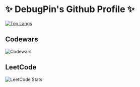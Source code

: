 # ✨ DebugPin's Github Profile ✨

[![Top Langs](https://github-readme-stats.vercel.app/api/top-langs/?username=debugpin\&layout=donut&theme=tokyonight)](https://github.com/anuraghazra/github-readme-stats)

## Codewars

![Codewars](https://github.r2v.ch/codewars?user=debugpin&name=true&top_languages=true&theme=dark)

## LeetCode

![LeetCode Stats](https://leetcard.jacoblin.cool/debugpin?theme=dark&font=Graduate)
